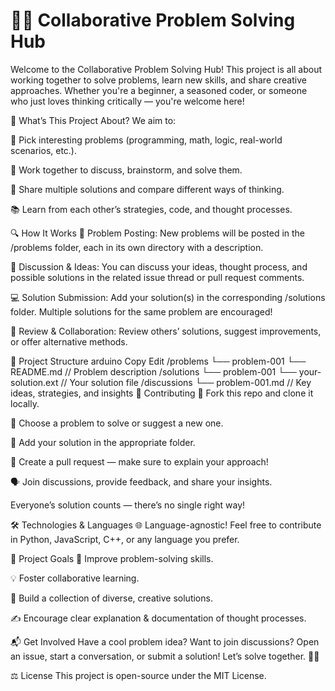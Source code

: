 # 🚀✨ Collaborative Problem Solving Hub

Welcome to the Collaborative Problem Solving Hub!
This project is all about working together to solve problems, learn new skills, and share creative approaches. Whether you're a beginner, a seasoned coder, or someone who just loves thinking critically — you're welcome here!

📝 What’s This Project About?
We aim to:

🧠 Pick interesting problems (programming, math, logic, real-world scenarios, etc.).

🤝 Work together to discuss, brainstorm, and solve them.

🔄 Share multiple solutions and compare different ways of thinking.

📚 Learn from each other’s strategies, code, and thought processes.

🔍 How It Works
📄 Problem Posting:
New problems will be posted in the /problems folder, each in its own directory with a description.

💬 Discussion & Ideas:
You can discuss your ideas, thought process, and possible solutions in the related issue thread or pull request comments.

💻 Solution Submission:
Add your solution(s) in the corresponding /solutions folder. Multiple solutions for the same problem are encouraged!

🧐 Review & Collaboration:
Review others’ solutions, suggest improvements, or offer alternative methods.

📁 Project Structure
arduino
Copy
Edit
/problems
    └── problem-001
         └── README.md  // Problem description
/solutions
    └── problem-001
         └── your-solution.ext  // Your solution file
/discussions
    └── problem-001.md  // Key ideas, strategies, and insights
🌟 Contributing
🍴 Fork this repo and clone it locally.

🎯 Choose a problem to solve or suggest a new one.

📂 Add your solution in the appropriate folder.

🔀 Create a pull request — make sure to explain your approach!

🗣️ Join discussions, provide feedback, and share your insights.

Everyone’s solution counts — there’s no single right way!

🛠️ Technologies & Languages
🌐 Language-agnostic!
Feel free to contribute in Python, JavaScript, C++, or any language you prefer.

🎯 Project Goals
🚀 Improve problem-solving skills.

💡 Foster collaborative learning.

🌱 Build a collection of diverse, creative solutions.

✍️ Encourage clear explanation & documentation of thought processes.

📬 Get Involved
Have a cool problem idea? Want to join discussions?
Open an issue, start a conversation, or submit a solution!
Let’s solve together. 💪✨

⚖️ License
This project is open-source under the MIT License.
